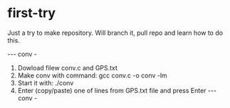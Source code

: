 # first-try
Just a try to make repository. 
Will branch it, pull repo and learn how to do this.

--- conv -
1. Dowload filew conv.c and GPS.txt 
2. Make conv with command:  gcc conv.c -o conv -lm 
2. Start it with:  ./conv 
3. Enter (copy/paste) one of lines from GPS.txt file and press Enter 
--- conv -
